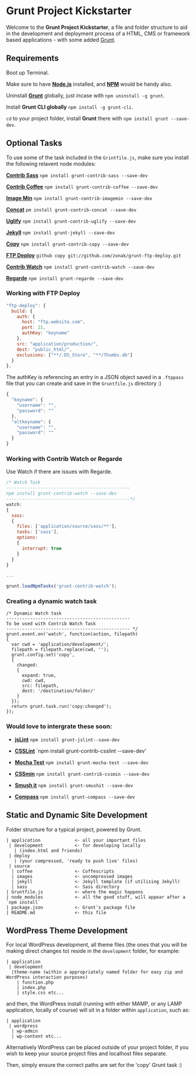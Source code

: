 # Grunt Project Kickstarter

Welcome to the **Grunt Project Kickstarter**, a file and folder structure to aid in the development and deployment process of a HTML, CMS or framework based applications - with some added [Grunt](https://github.com/gruntjs).

## Requirements

Boot up Terminal.

Make sure to have **[Node.js](http://nodejs.org/download/)** installed, and **[NPM](https://npmjs.org/doc/install.html)** would be handy also.

Uninstall **[Grunt](https://github.com/gruntjs)** globally, just incase with `npm uninstall -g grunt`.

Install **Grunt CLI globally** `npm install -g grunt-cli`.

`cd` to your project folder, install **Grunt** there with `npm install grunt --save-dev`.

## Optional Tasks

To use some of the task included in the `Grintfile.js`, make sure you install the following relavent node modules:

**[Contrib Sass](https://github.com/gruntjs/grunt-contrib-sass)** `npm install grunt-contrib-sass --save-dev`

**[Contrib Coffee](https://github.com/gruntjs/grunt-contrib-coffee)** `npm install grunt-contrib-coffee --save-dev`

**[Image Min](https://github.com/gruntjs/grunt-contrib-imagemin)** `npm install grunt-contrib-imagemin --save-dev`

**[Concat](https://github.com/gruntjs/grunt-contrib-concat)** `pm install grunt-contrib-concat --save-dev`

**[Uglify](https://github.com/gruntjs/grunt-contrib-uglify)** `npm install grunt-contrib-uglify --save-dev`

**[Jekyll](https://github.com/dannygarcia/grunt-jekyll)** `npm install grunt-jekyll --save-dev`

**[Copy](https://github.com/gruntjs/grunt-contrib-copy)** `npm install grunt-contrib-copy --save-dev`

**[FTP Deploy](https://github.com/zonak/grunt-ftp-deploy)** `github copy git://github.com/zonak/grunt-ftp-deploy.git`

**[Contrib Watch](https://github.com/gruntjs/grunt-contrib-watch)** `npm install grunt-contrib-watch --save-dev`

**[Regarde](https://github.com/yeoman/grunt-regarde)** `npm install grunt-regarde --save-dev`

### Working with FTP Deploy

```javascript
"ftp-deploy": {
  build: {
    auth: {
      host: "ftp.website.com",
      port: 21,
      authKey: "keyname"
    },
    src: "application/production/",
    dest: "public_html/",
    exclusions: ["**/.DS_Store", "**/Thumbs.db"]
  }
},
```
The authKey is referencing an entry in a JSON object saved in a `.ftppass` file that you can create and save in the `Gruntfile.js` directory :)

```javascript
{
  "keyname": {
    "username": "",
    "password": ""
  },
  "altkeyname": {
    "username": "",
    "password": ""
  }
}
```

### Working with Contrib Watch or Regarde

Use Watch if there are issues with Regarde.

```javascript
/* Watch Task
-----------------------------------------------
npm install grunt-contrib-watch --save-dev
-----------------------------------------------*/
watch:
{
  sass:
  {
    files: ['application/source/sass/**'],
    tasks: ['sass'],
    options:
    {
      interrupt: true
    }
  }
}

...

grunt.loadNpmTasks('grunt-contrib-watch');
```

### Creating a dynamic watch task

```
/* Dynamic Watch task
-----------------------------------------------
To be used with Contrib Watch Task
----------------------------------------------- */
grunt.event.on('watch', function(action, filepath)
{
  var cwd = 'application/development/';
  filepath = filepath.replace(cwd, '');
  grunt.config.set('copy',
  {
    changed:
    {
      expand: true,
      cwd: cwd,
      src: filepath,
      dest: '/destination/folder/'
    }
  });
  return grunt.task.run('copy:changed');
});
```

### Would love to intergrate these soon:

- **[jsLint](https://github.com/stephenmathieson/grunt-jslint)** `npm install grunt-jslint--save-dev`

- **[CSSLint](https://github.com/gruntjs/grunt-contrib-csslint)** `npm install grunt-contrib-csslint --save-dev'

- **[Mocha Test](https://github.com/pghalliday/grunt-mocha-test)** `npm install grunt-mocha-test --save-dev`

- **[CSSmin](https://github.com/gruntjs/grunt-contrib-cssmin)** `npm install grunt-contrib-cssmin --save-dev`

- **[Smush it](https://github.com/heldr/grunt-smushit)** `npm install grunt-smushit --save-dev`

- **[Compass](https://github.com/kahlil/grunt-compass)** `npm install grunt-compass --save-dev`

## Static and Dynamic Site Development

Folder structure for a typical project, powered by Grunt.
```
| application             <- all your important files
 | development            <- for developing locally
   | (index.html and friends)
 | deploy
   | (your compressed, 'ready to push live' files)
 | source
  | coffee                <- Coffescripts
  | images                <- uncompressed images
  | jekyll                <- Jekyll template (if utilising Jekyll)
  | sass                  <- Sass directory
| Gruntfile.js            <- where the magic happens
| node_modules            <- all the good stuff, will appear after a `npm install`
| package.json            <- Grunt's package file
| README.md               <- this file
```

## WordPress Theme Development
For local WordPress development, all theme files (the ones that you will be making direct changes to) reside in the `development` folder, for example:
```
| application
 | development
  |theme-name (within a appropriately named folder for easy zip and WordPress interaction purposes)
    | function.php
    | index.php
    | style.css etc...
```

and then, the WordPress install (running with either MAMP, or any LAMP application, locally of course) will sit in a folder within `application`, such as:
```
| application
 | wordpress
  | wp-admin
  | wp-content etc...
```

Alternatively WordPress can be placed outside of your project folder, if you wish to keep your source project files and localhost files separate.

Then, simply ensure the correct paths are set for the 'copy' Grunt task :)
